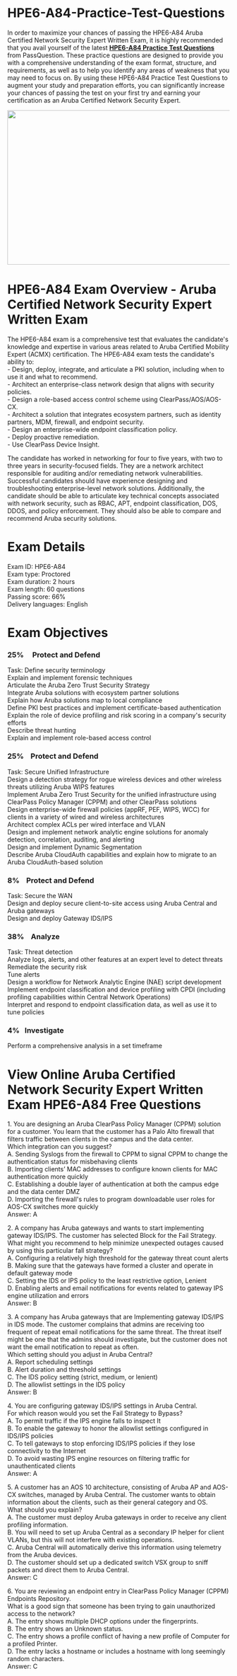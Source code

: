 # HPE6-A84-Practice-Test-Questions
<p>In order to maximize your chances of passing the HPE6-A84 Aruba Certified Network Security Expert Written Exam, it is highly recommended that you avail yourself of the latest <strong><a href="https://www.passquestion.com/hpe6-a84.html">HPE6-A84 Practice Test Questions</a></strong> from PassQuestion. These practice questions are designed to provide you with a comprehensive understanding of the exam format, structure, and requirements, as well as to help you identify any areas of weakness that you may need to focus on. By using these HPE6-A84 Practice Test Questions to augment your study and preparation efforts, you can significantly increase your chances of passing the test on your first try and earning your certification as an Aruba Certified Network Security Expert.&nbsp;</p>

<p><img alt="" src="https://www.passquestion.com/uploads/pqcom/images/20230823/50ca3f7da3725cff6936c5699ff14af4.jpg" style="height:349px; width:618px" /></p>

<h1>HPE6-A84 Exam Overview - Aruba Certified Network Security Expert Written Exam</h1>

<p>The HPE6-A84 exam is a comprehensive test that evaluates the candidate&#39;s knowledge and expertise in various areas related to Aruba Certified Mobility Expert (ACMX) certification. The HPE6-A84 exam tests the candidate&#39;s ability to:<br />
- Design, deploy, integrate, and articulate a PKI solution, including when to use it and what to recommend.<br />
- Architect an enterprise-class network design that aligns with security policies.<br />
- Design a role-based access control scheme using ClearPass/AOS/AOS-CX.<br />
- Architect a solution that integrates ecosystem partners, such as identity partners, MDM, firewall, and endpoint security.<br />
- Design an enterprise-wide endpoint classification policy.<br />
- Deploy proactive remediation.<br />
- Use ClearPass Device Insight.</p>

<p>The candidate has worked in networking for four to five years, with two to three years in security-focused fields. They are a network architect responsible for auditing and/or remediating network vulnerabilities. Successful candidates should have experience designing and troubleshooting enterprise-level network solutions. Additionally, the candidate should be able to articulate key technical concepts associated with network security, such as RBAC, APT, endpoint classification, DOS, DDOS, and policy enforcement. They should also be able to compare and recommend Aruba security solutions.</p>

<h1>Exam Details</h1>

<p>Exam ID: HPE6-A84<br />
Exam type: Proctored<br />
Exam duration: 2 hours<br />
Exam length: 60 questions<br />
Passing score: 66%<br />
Delivery languages: English</p>

<h1>Exam Objectives</h1>

<h3>25% &nbsp; &nbsp; Protect and Defend&nbsp;</h3>

<p>Task: Define security terminology<br />
Explain and implement forensic techniques<br />
Articulate the Aruba Zero Trust Security Strategy<br />
Integrate Aruba solutions with ecosystem partner solutions<br />
Explain how Aruba solutions map to local compliance<br />
Define PKI best practices and implement certificate-based authentication<br />
Explain the role of device profiling and risk scoring in a company&#39;s security efforts<br />
Describe threat hunting<br />
Explain and implement role-based access control</p>

<h3>25% &nbsp; &nbsp;Protect and Defend&nbsp;</h3>

<p>Task: Secure Unified Infrastructure<br />
Design a detection strategy for rogue wireless devices and other wireless threats utilizing Aruba WIPS features<br />
Implement Aruba Zero Trust Security for the unified infrastructure using ClearPass Policy Manager (CPPM) and other ClearPass solutions<br />
Design enterprise-wide firewall policies (appRF, PEF, WIPS, WCC) for clients in a variety of wired and wireless architectures<br />
Architect complex ACLs per wired interface and VLAN<br />
Design and implement network analytic engine solutions for anomaly detection, correlation, auditing, and alerting<br />
Design and implement Dynamic Segmentation<br />
Describe Aruba CloudAuth capabilities and explain how to migrate to an Aruba CloudAuth-based solution</p>

<h3>8% &nbsp; &nbsp;Protect and Defend&nbsp;</h3>

<p>Task: Secure the WAN<br />
Design and deploy secure client-to-site access using Aruba Central and Aruba gateways&nbsp;<br />
Design and deploy Gateway IDS/IPS</p>

<h3>38% &nbsp; &nbsp;Analyze</h3>

<p>Task: Threat detection<br />
Analyze logs, alerts, and other features at an expert level to detect threats<br />
Remediate the security risk<br />
Tune alerts<br />
Design a workflow for Network Analytic Engine (NAE) script development<br />
Implement endpoint classification and device profiling with CPDI (including profiling capabilities within Central Network Operations)<br />
Interpret and respond to endpoint classification data, as well as use it to tune policies</p>

<h3>4% &nbsp; Investigate</h3>

<p>Perform a comprehensive analysis in a set timeframe</p>

<h1>View Online Aruba Certified Network Security Expert Written Exam HPE6-A84 Free Questions</h1>

<p>1. You are designing an Aruba ClearPass Policy Manager (CPPM) solution for a customer. You learn that the customer has a Palo Alto firewall that filters traffic between clients in the campus and the data center.<br />
Which integration can you suggest?<br />
A. Sending Syslogs from the firewall to CPPM to signal CPPM to change the authentication status for misbehaving clients<br />
B. Importing clients&rsquo; MAC addresses to configure known clients for MAC authentication more quickly<br />
C. Establishing a double layer of authentication at both the campus edge and the data center DMZ<br />
D. Importing the firewall&#39;s rules to program downloadable user roles for AOS-CX switches more quickly<br />
Answer: A&nbsp;</p>

<p>2. A company has Aruba gateways and wants to start implementing gateway IDS/IPS. The customer has selected Block for the Fail Strategy.<br />
What might you recommend to help minimize unexpected outages caused by using this particular fall strategy?<br />
A. Configuring a relatively high threshold for the gateway threat count alerts<br />
B. Making sure that the gateways have formed a cluster and operate in default gateway mode<br />
C. Setting the IDS or IPS policy to the least restrictive option, Lenient<br />
D. Enabling alerts and email notifications for events related to gateway IPS engine utilization and errors<br />
Answer: B</p>

<p>3. A company has Aruba gateways that are Implementing gateway IDS/IPS in IDS mode. The customer complains that admins are receiving too frequent of repeat email notifications for the same threat. The threat itself might be one that the admins should investigate, but the customer does not want the email notification to repeat as often.<br />
Which setting should you adjust in Aruba Central?<br />
A. Report scheduling settings<br />
B. Alert duration and threshold settings<br />
C. The IDS policy setting (strict, medium, or lenient)<br />
D. The allowlist settings in the IDS policy<br />
Answer: B&nbsp;</p>

<p>4. You are configuring gateway IDS/IPS settings in Aruba Central.<br />
For which reason would you set the Fail Strategy to Bypass?<br />
A. To permit traffic if the IPS engine falls to inspect It<br />
B. To enable the gateway to honor the allowlist settings configured in IDS/IPS policies<br />
C. To tell gateways to stop enforcing IDS/IPS policies if they lose connectivity to the Internet<br />
D. To avoid wasting IPS engine resources on filtering traffic for unauthenticated clients<br />
Answer: A</p>

<p>5. A customer has an AOS 10 architecture, consisting of Aruba AP and AOS-CX switches, managed by Aruba Central. The customer wants to obtain information about the clients, such as their general category and OS.<br />
What should you explain?<br />
A. The customer must deploy Aruba gateways in order to receive any client profiling information.<br />
B. You will need to set up Aruba Central as a secondary IP helper for client VLANs, but this will not interfere with existing operations.<br />
C. Aruba Central will automatically derive this information using telemetry from the Aruba devices.<br />
D. The customer should set up a dedicated switch VSX group to sniff packets and direct them to Aruba Central.<br />
Answer: C</p>

<p>6. You are reviewing an endpoint entry in ClearPass Policy Manager (CPPM) Endpoints Repository.<br />
What is a good sign that someone has been trying to gain unauthorized access to the network?<br />
A. The entry shows multiple DHCP options under the fingerprints.<br />
B. The entry shows an Unknown status.<br />
C. The entry shows a profile conflict of having a new profile of Computer for a profiled Printer.<br />
D. The entry lacks a hostname or includes a hostname with long seemingly random characters.<br />
Answer: C</p>
